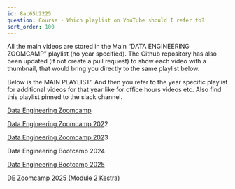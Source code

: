 ```yaml
---
id: 8ac65b2225
question: Course - Which playlist on YouTube should I refer to?
sort_order: 100
---
```


All the main videos are stored in the Main “DATA ENGINEERING ZOOMCAMP” playlist (no year specified). The Github repository has also been updated (if not create a pull request) to show each video with a thumbnail, that would bring you directly to the same playlist below.

Below is the MAIN PLAYLIST’. And then you refer to the year specific playlist for additional videos for that year like for office hours videos etc. Also find this playlist pinned to the slack channel.

[Data Engineering ](https://www.youtube.com/playlist?list=PL3MmuxUbc_hJed7dXYoJw8DoCuVHhGEQb)[Zoomcamp](https://www.youtube.com/playlist?list=PL3MmuxUbc_hJed7dXYoJw8DoCuVHhGEQb)

[Data Engineering ](https://www.youtube.com/playlist?list=PL3MmuxUbc_hKVX8VnwWCPaWlIHf1qmg8s)[Zoomcamp](https://www.youtube.com/playlist?list=PL3MmuxUbc_hKVX8VnwWCPaWlIHf1qmg8s)[ 202](https://www.youtube.com/playlist?list=PL3MmuxUbc_hKVX8VnwWCPaWlIHf1qmg8s)2

[Data Engineering Zoomcamp 202](https://www.youtube.com/playlist?list=PL3MmuxUbc_hJjEePXIdE-LVUx_1ZZjYGW)3

Data Engineering Bootcamp 2024

[Data Engineering Bootcamp 2025](https://www.youtube.com/playlist?list=PL3MmuxUbc_hJZdpLpRHp7dg6EOx828q6y)

[DE Zoomcamp 2025 (Module 2 Kestra)](https://www.youtube.com/playlist?list=PLEK3H8YwZn1oPPShk2p5k3E9vO-gPnUCf)

